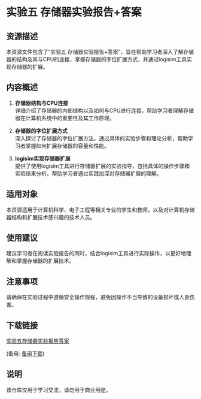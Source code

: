# 实验五 存储器实验报告+答案

## 资源描述

本资源文件包含了“实验五 存储器实验报告+答案”，旨在帮助学习者深入了解存储器的结构及其与CPU的连接，掌握存储器的字位扩展方式，并通过logisim工具实现存储器的扩展。

## 内容概述

1. **存储器结构与CPU连接**  
   详细介绍了存储器的内部结构以及如何与CPU进行连接，帮助学习者理解存储器在计算机系统中的重要性及其工作原理。

2. **存储器的字位扩展方式**  
   深入探讨了存储器的字位扩展方法，通过具体的实验步骤和理论分析，帮助学习者掌握如何扩展存储器的容量和性能。

3. **logisim实现存储器扩展**  
   提供了使用logisim工具进行存储器扩展的实验指导，包括具体的操作步骤和实验结果分析，帮助学习者通过实践加深对存储器扩展的理解。

## 适用对象

本资源适用于计算机科学、电子工程等相关专业的学生和教师，以及对计算机存储器结构和扩展技术感兴趣的技术人员。

## 使用建议

建议学习者在阅读实验报告的同时，结合logisim工具进行实际操作，以更好地理解和掌握存储器的扩展技术。

## 注意事项

请确保在实验过程中遵循安全操作规程，避免因操作不当导致的设备损坏或人身伤害。

## 下载链接
[实验五存储器实验报告答案](https://pan.quark.cn/s/fb038e7d3c65) 

(备用: [备用下载](https://pan.baidu.com/s/1snH-yl6RSLTNnBTIJ4ezPg?pwd=1234))

## 说明

该仓库仅用于学习交流，请勿用于商业用途。
